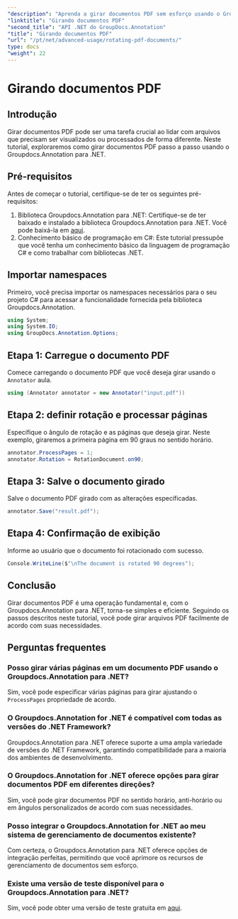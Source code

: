 ```yaml
---
"description": "Aprenda a girar documentos PDF sem esforço usando o Groupdocs.Annotation para .NET. Melhore a eficiência do gerenciamento de documentos."
"linktitle": "Girando documentos PDF"
"second_title": "API .NET do GroupDocs.Annotation"
"title": "Girando documentos PDF"
"url": "/pt/net/advanced-usage/rotating-pdf-documents/"
type: docs
"weight": 22
---
```


# Girando documentos PDF

## Introdução
Girar documentos PDF pode ser uma tarefa crucial ao lidar com arquivos que precisam ser visualizados ou processados de forma diferente. Neste tutorial, exploraremos como girar documentos PDF passo a passo usando o Groupdocs.Annotation para .NET.
## Pré-requisitos
Antes de começar o tutorial, certifique-se de ter os seguintes pré-requisitos:
1. Biblioteca Groupdocs.Annotation para .NET: Certifique-se de ter baixado e instalado a biblioteca Groupdocs.Annotation para .NET. Você pode baixá-la em [aqui](https://releases.groupdocs.com/annotation/net/).
2. Conhecimento básico de programação em C#: Este tutorial pressupõe que você tenha um conhecimento básico da linguagem de programação C# e como trabalhar com bibliotecas .NET.

## Importar namespaces
Primeiro, você precisa importar os namespaces necessários para o seu projeto C# para acessar a funcionalidade fornecida pela biblioteca Groupdocs.Annotation.
```csharp
using System;
using System.IO;
using GroupDocs.Annotation.Options;
```
## Etapa 1: Carregue o documento PDF
Comece carregando o documento PDF que você deseja girar usando o `Annotator` aula.
```csharp
using (Annotator annotator = new Annotator("input.pdf"))
```
## Etapa 2: definir rotação e processar páginas
Especifique o ângulo de rotação e as páginas que deseja girar. Neste exemplo, giraremos a primeira página em 90 graus no sentido horário.
```csharp
annotator.ProcessPages = 1;
annotator.Rotation = RotationDocument.on90;
```
## Etapa 3: Salve o documento girado
Salve o documento PDF girado com as alterações especificadas.
```csharp
annotator.Save("result.pdf");
```
## Etapa 4: Confirmação de exibição
Informe ao usuário que o documento foi rotacionado com sucesso.
```csharp
Console.WriteLine($"\nThe document is rotated 90 degrees");
```

## Conclusão
Girar documentos PDF é uma operação fundamental e, com o Groupdocs.Annotation para .NET, torna-se simples e eficiente. Seguindo os passos descritos neste tutorial, você pode girar arquivos PDF facilmente de acordo com suas necessidades.
## Perguntas frequentes
### Posso girar várias páginas em um documento PDF usando o Groupdocs.Annotation para .NET?
Sim, você pode especificar várias páginas para girar ajustando o `ProcessPages` propriedade de acordo.
### O Groupdocs.Annotation for .NET é compatível com todas as versões do .NET Framework?
Groupdocs.Annotation para .NET oferece suporte a uma ampla variedade de versões do .NET Framework, garantindo compatibilidade para a maioria dos ambientes de desenvolvimento.
### O Groupdocs.Annotation for .NET oferece opções para girar documentos PDF em diferentes direções?
Sim, você pode girar documentos PDF no sentido horário, anti-horário ou em ângulos personalizados de acordo com suas necessidades.
### Posso integrar o Groupdocs.Annotation for .NET ao meu sistema de gerenciamento de documentos existente?
Com certeza, o Groupdocs.Annotation para .NET oferece opções de integração perfeitas, permitindo que você aprimore os recursos de gerenciamento de documentos sem esforço.
### Existe uma versão de teste disponível para o Groupdocs.Annotation para .NET?
Sim, você pode obter uma versão de teste gratuita em [aqui](https://releases.groupdocs.com/).